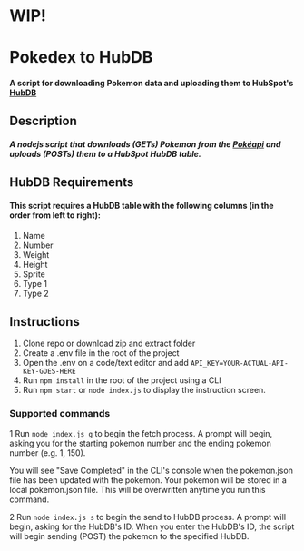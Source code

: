 # WIP!
# Pokedex to HubDB
#### A script for downloading Pokemon data and uploading them to HubSpot's [HubDB](https://designers.hubspot.com/docs/tools/hubdb)

## Description
##### A nodejs script that downloads (GETs) Pokemon from the [Pokéapi](https://pokeapi.co/) and uploads (POSTs) them to a HubSpot HubDB table.

## HubDB Requirements
#### This script requires a HubDB table with the following columns (in the order from left to right):
1. Name
2. Number
3. Weight
4. Height
5. Sprite
6. Type 1
7. Type 2

## Instructions
1. Clone repo or download zip and extract folder
2. Create a .env file in the root of the project
3. Open the .env on a code/text editor and add `API_KEY=YOUR-ACTUAL-API-KEY-GOES-HERE`
4. Run `npm install` in the root of the project using a CLI
5. Run `npm start` or `node index.js` to display the instruction screen.

### Supported commands
1 Run `node index.js g` to begin the fetch process. A prompt will begin, asking you for the starting pokemon number and the ending pokemon number (e.g. 1, 150). 

You will see "Save Completed" in the CLI's console when the pokemon.json file has been updated with the pokemon. Your pokemon will be stored in a local pokemon.json file. This will be overwritten anytime you run this command.

2 Run `node index.js s` to begin the send to HubDB process. A prompt will begin, asking for the HubDB's ID. When you enter the HubDB's ID, the script will begin sending (POST) the pokemon to the specified HubDB.

